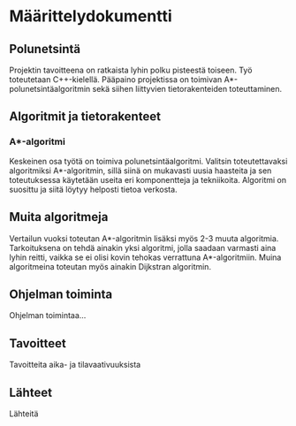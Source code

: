 # Määrittelydokumentti

## Polunetsintä

Projektin tavoitteena on ratkaista lyhin polku pisteestä toiseen. Työ toteutetaan C++-kielellä. Pääpaino projektissa on toimivan A\*-polunetsintäalgoritmin sekä siihen liittyvien tietorakenteiden toteuttaminen.

## Algoritmit ja tietorakenteet

### A\*-algoritmi
Keskeinen osa työtä on toimiva polunetsintäalgoritmi. Valitsin toteutettavaksi algoritmiksi A\*-algoritmin, sillä siinä on mukavasti uusia haasteita ja sen toteutuksessa käytetään useita eri komponentteja ja tekniikoita. Algoritmi on suosittu ja siitä löytyy helposti tietoa verkosta.

## Muita algoritmeja
Vertailun vuoksi toteutan A\*-algoritmin lisäksi myös 2-3 muuta algoritmia. Tarkoituksena on tehdä ainakin yksi algoritmi, jolla saadaan varmasti aina lyhin reitti, vaikka se ei olisi kovin tehokas verrattuna A\*-algoritmiin. Muina algoritmeina toteutan myös ainakin Dijkstran algoritmin.

## Ohjelman toiminta

Ohjelman toimintaa...

## Tavoitteet

Tavoitteita aika- ja tilavaativuuksista

## Lähteet

Lähteitä
